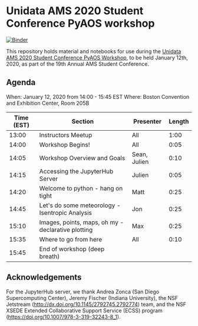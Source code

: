 # Unidata AMS 2020 Student Conference PyAOS workshop

[![Binder](https://mybinder.org/badge_logo.svg)](https://mybinder.org/v2/gh/Unidata/pyaos-ams-2020/master)

This repository holds material and notebooks for use during the [Unidata AMS 2020 Student Conference PyAOS Workshop](https://ams.confex.com/ams/2020Annual/meetingapp.cgi/Session/54827), to be held January 12th, 2020, as part of the 19th Annual AMS Student Conference.

## Agenda

When: January 12, 2020 from 14:00 - 15:45 EST
Where: Boston Convention and Exhibition Center, Room 205B

| Time (EST) | Section                                            | Presenter     | Length |
| ---------- | -------------------------------------------------- | ------------- | ------ |
| 13:00      | Instructors Meetup                                 | All           | 1:00   |
| 14:00      | Workshop Begins!                                   | All           | 0:05   |
| 14:05      | Workshop Overview and Goals                        | Sean, Julien  | 0:10   |
| 14:15      | Accessing the JupyterHub Server                    | Julien        | 0:05   |
| 14:20      | Welcome to python - hang on tight                  | Matt          | 0:25   |
| 14:45      | Let's do some meteorology - Isentropic Analysis    | Jon           | 0:25   |
| 15:10      | Images, points, maps, oh my - declarative plotting | Max           | 0:25   |
| 15:35      | Where to go from here                              | All           | 0:10   |
| 15:45      | End of workshop (deep breath)                      |               |        |

## Acknowledgements

For the JupyterHub server, we thank Andrea Zonca (San Diego Supercomputing Center), Jeremy Fischer (Indiana University), the NSF Jetstream (http://dx.doi.org/10.1145/2792745.2792774) team, and the NSF XSEDE Extended Collaborative Support Service (ECSS) program (https://doi.org/10.1007/978-3-319-32243-8_1).
